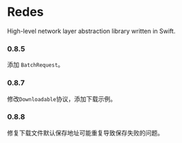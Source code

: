 # Redes

High-level network layer abstraction library written in Swift.

### 0.8.5

添加 `BatchRequest`。

### 0.8.7

修改`Downloadable`协议，添加下载示例。

### 0.8.8

修复下载文件默认保存地址可能重复导致保存失败的问题。

